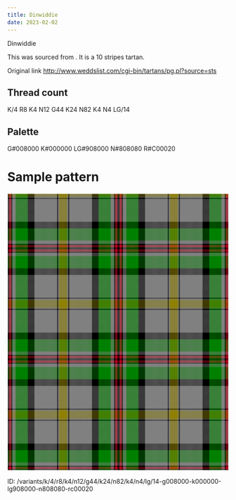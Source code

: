 ```yaml
---
title: Dinwiddie
date: 2023-02-02
---
```

Dinwiddie

This was sourced from <no value>.  It is a 10 stripes tartan.

Original link http://www.weddslist.com/cgi-bin/tartans/pg.pl?source=sts

## Thread count
K/4 R8 K4 N12 G44 K24 N82 K4 N4 LG/14

## Palette
G#008000 K#000000 LG#908000 N#808080 R#C00020

# Sample pattern

![Tartan detail](tartan.png "K/4 R8 K4 N12 G44 K24 N82 K4 N4 LG/14 tartan")

ID: /variants/k/4/r8/k4/n12/g44/k24/n82/k4/n4/lg/14-g008000-k000000-lg908000-n808080-rc00020